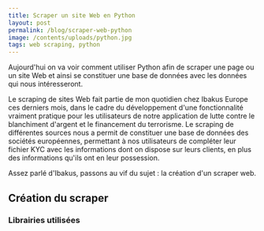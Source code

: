 ```yaml
---
title: Scraper un site Web en Python
layout: post
permalink: /blog/scraper-web-python
image: /contents/uploads/python.jpg
tags: web scraping, python
---
```

Aujourd'hui on va voir comment utiliser Python afin de scraper une page ou un site Web et ainsi se constituer une base de données avec les données qui nous intéresseront.

Le scraping de sites Web fait partie de mon quotidien chez Ibakus Europe ces derniers mois, dans le cadre du développement d'une fonctionnalité vraiment pratique pour les utilisateurs de notre application de lutte contre le blanchiment d'argent et le financement du terrorisme.
Le scraping de différentes sources nous a permit de constituer une base de données des sociétés européennes, permettant à nos utilisateurs de compléter leur fichier KYC avec les informations dont on dispose sur leurs clients, en plus des informations qu'ils ont en leur possession.

Assez parlé d'Ibakus, passons au vif du sujet : la création d'un scraper web.

## Création du scraper

### Librairies utilisées
